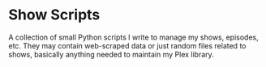 # Show Scripts

A collection of small Python scripts I write to manage my shows, episodes, etc.
They may contain web-scraped data or just random files related to shows,
basically anything needed to maintain my Plex library.
